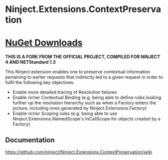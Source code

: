 # Ninject.Extensions.ContextPreservation
# [NuGet Downloads](http://darkcamperlinux.westeurope.cloudapp.azure.com:8090/feeds/darkcamper)

**THIS IS A FORK FROM THE OFFICIAL PROJECT, COMPILED FOR NINJECT 4 AND NETStandard 1.3**

This Ninject extension enables one to preserve contextual information pertaining to earlier requests that indirectly led to a given request in order to fulfil the following key objectives:
- Enable more detailed tracing of Resolution failures
- Enable richer Contextual Binding (e.g. being able to define rules looking further up the resolution hierarchy such as when a Factory enters the picture, including ones generated by Ninject.Extensions.Factory)
- Enable richer Scoping rules (e.g. being able to use Ninject.Extensions.NamedScope's InCallScope for objects created by a Factory)

## Documentation
 https://github.com/ninject/Ninject.Extensions.ContextPreservation/wiki
